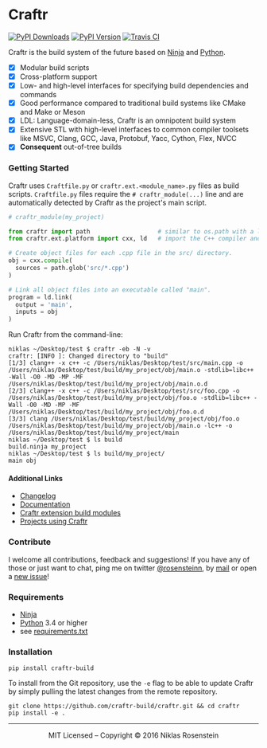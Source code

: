 # Craftr

[![PyPI Downloads](http://img.shields.io/pypi/dm/craftr-build.svg)](https://pypi.python.org/pypi/craftr-build)
[![PyPI Version](https://img.shields.io/pypi/v/craftr-build.svg)](https://pypi.python.org/pypi/craftr-build)
[![Travis CI](https://travis-ci.org/craftr-build/craftr.svg)](https://travis-ci.org/craftr-build/craftr)

Craftr is the build system of the future based on [Ninja][] and [Python][].

* [x] Modular build scripts
* [x] Cross-platform support
* [x] Low- and high-level interfaces for specifying build dependencies and commands
* [x] Good performance compared to traditional build systems like CMake and Make or Meson
* [x] LDL: Language-domain-less, Craftr is an omnipotent build system
* [x] Extensive STL with high-level interfaces to common compiler toolsets like
      MSVC, Clang, GCC, Java, Protobuf, Yacc, Cython, Flex, NVCC
* [x] **Consequent** out-of-tree builds

### Getting Started

Craftr uses `Craftfile.py` or `craftr.ext.<module_name>.py` files as build scripts.
`Craftfile.py` files require the `# craftr_module(...)` line and are automatically
detected by Craftr as the project's main script.

```python
# craftr_module(my_project)

from craftr import path                   # similar to os.path with a lot of additional features
from craftr.ext.platform import cxx, ld   # import the C++ compiler and Linker for the current platform

# Create object files for each .cpp file in the src/ directory.
obj = cxx.compile(
  sources = path.glob('src/*.cpp')
)

# Link all object files into an executable called "main".
program = ld.link(
  output = 'main',
  inputs = obj
)
```

Run Craftr from the command-line:

    niklas ~/Desktop/test $ craftr -eb -N -v
    craftr: [INFO ]: Changed directory to "build"
    [1/3] clang++ -x c++ -c /Users/niklas/Desktop/test/src/main.cpp -o /Users/niklas/Desktop/test/build/my_project/obj/main.o -stdlib=libc++ -Wall -O0 -MD -MP -MF /Users/niklas/Desktop/test/build/my_project/obj/main.o.d
    [2/3] clang++ -x c++ -c /Users/niklas/Desktop/test/src/foo.cpp -o /Users/niklas/Desktop/test/build/my_project/obj/foo.o -stdlib=libc++ -Wall -O0 -MD -MP -MF /Users/niklas/Desktop/test/build/my_project/obj/foo.o.d
    [3/3] clang /Users/niklas/Desktop/test/build/my_project/obj/foo.o /Users/niklas/Desktop/test/build/my_project/obj/main.o -lc++ -o /Users/niklas/Desktop/test/build/my_project/main
    niklas ~/Desktop/test $ ls build
    build.ninja my_project
    niklas ~/Desktop/test $ ls build/my_project/
    main obj

#### Additional Links

* [Changelog](docs/changelog.rst)
* [Documentation](http://craftr.readthedocs.org/en/latest/?badge=latest)
* [Craftr extension build modules](https://github.com/craftr-build/craftr/wiki/Craftr-Extensions)
* [Projects using Craftr](https://github.com/craftr-build/craftr/wiki/Projects-using-Craftr)

### Contribute

I welcome all contributions, feedback and suggestions! If you have any of
those or just want to chat, ping me on twitter [@rosensteinn][], by [mail][] or
open a [new issue][]!

### Requirements

- [Ninja][]
- [Python][] 3.4 or higher
- see [requirements.txt](requirements.txt)

### Installation

    pip install craftr-build

To install from the Git repository, use the `-e` flag to be able to update
Craftr by simply pulling the latest changes from the remote repository.

    git clone https://github.com/craftr-build/craftr.git && cd craftr
    pip install -e .

----

<p align="center">MIT Licensed &ndash; Copyright &copy; 2016  Niklas Rosenstein</p>

  [new issue]: https://github.com/craftr-build/craftr/issues/new
  [@rosensteinn]: https://twitter.com/rosensteinn
  [mail]: mailto:rosensteinniklas@gmail.com
  [Ninja]: https://github.com/ninja-build/ninja
  [Python]: https://www.python.org/
